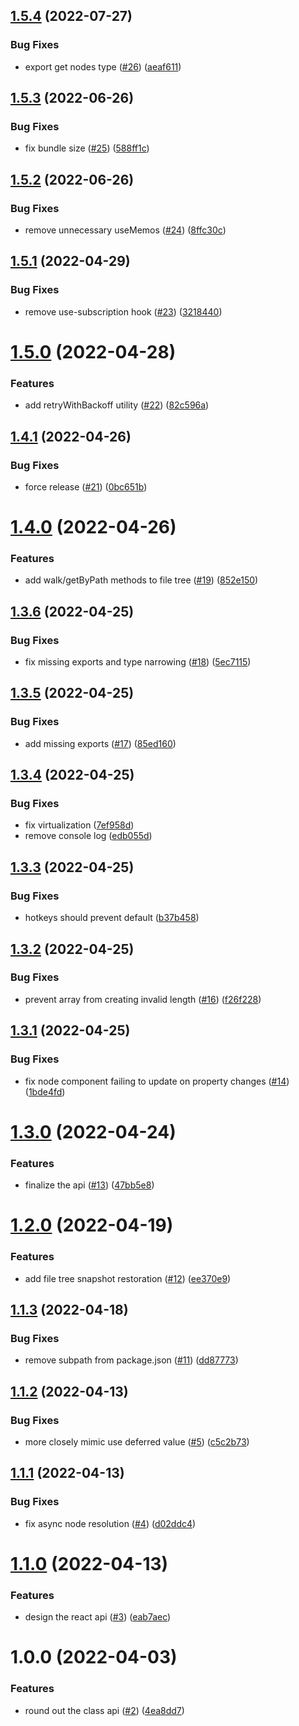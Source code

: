 ## [1.5.4](https://github.com/jaredLunde/exploration/compare/v1.5.3...v1.5.4) (2022-07-27)

### Bug Fixes

- export get nodes type ([#26](https://github.com/jaredLunde/exploration/issues/26)) ([aeaf611](https://github.com/jaredLunde/exploration/commit/aeaf611e1e9bacc196ec23aa5da306bc3abf790b))

## [1.5.3](https://github.com/jaredLunde/exploration/compare/v1.5.2...v1.5.3) (2022-06-26)

### Bug Fixes

- fix bundle size ([#25](https://github.com/jaredLunde/exploration/issues/25)) ([588ff1c](https://github.com/jaredLunde/exploration/commit/588ff1cf0202d3d817a926537455068cc1aa057d))

## [1.5.2](https://github.com/jaredLunde/exploration/compare/v1.5.1...v1.5.2) (2022-06-26)

### Bug Fixes

- remove unnecessary useMemos ([#24](https://github.com/jaredLunde/exploration/issues/24)) ([8ffc30c](https://github.com/jaredLunde/exploration/commit/8ffc30c967f6dbf3eb60683d9e7718fe6bfae644))

## [1.5.1](https://github.com/jaredLunde/exploration/compare/v1.5.0...v1.5.1) (2022-04-29)

### Bug Fixes

- remove use-subscription hook ([#23](https://github.com/jaredLunde/exploration/issues/23)) ([3218440](https://github.com/jaredLunde/exploration/commit/3218440c3753076573c85a6eccf0baf858f4b9f7))

# [1.5.0](https://github.com/jaredLunde/exploration/compare/v1.4.1...v1.5.0) (2022-04-28)

### Features

- add retryWithBackoff utility ([#22](https://github.com/jaredLunde/exploration/issues/22)) ([82c596a](https://github.com/jaredLunde/exploration/commit/82c596a83678f708bdab86b89dff2ab84194661c))

## [1.4.1](https://github.com/jaredLunde/exploration/compare/v1.4.0...v1.4.1) (2022-04-26)

### Bug Fixes

- force release ([#21](https://github.com/jaredLunde/exploration/issues/21)) ([0bc651b](https://github.com/jaredLunde/exploration/commit/0bc651b290fd6f9008ec29b61ef6a544d6cd016b))

# [1.4.0](https://github.com/jaredLunde/exploration/compare/v1.3.6...v1.4.0) (2022-04-26)

### Features

- add walk/getByPath methods to file tree ([#19](https://github.com/jaredLunde/exploration/issues/19)) ([852e150](https://github.com/jaredLunde/exploration/commit/852e1501e658ac22c80b36a4454d3e68e60316ac))

## [1.3.6](https://github.com/jaredLunde/exploration/compare/v1.3.5...v1.3.6) (2022-04-25)

### Bug Fixes

- fix missing exports and type narrowing ([#18](https://github.com/jaredLunde/exploration/issues/18)) ([5ec7115](https://github.com/jaredLunde/exploration/commit/5ec711523b87d453324df7ed541ac71efc4e9261))

## [1.3.5](https://github.com/jaredLunde/exploration/compare/v1.3.4...v1.3.5) (2022-04-25)

### Bug Fixes

- add missing exports ([#17](https://github.com/jaredLunde/exploration/issues/17)) ([85ed160](https://github.com/jaredLunde/exploration/commit/85ed160aa805f502e06aa2c0655c70e4ae3a3023))

## [1.3.4](https://github.com/jaredLunde/exploration/compare/v1.3.3...v1.3.4) (2022-04-25)

### Bug Fixes

- fix virtualization ([7ef958d](https://github.com/jaredLunde/exploration/commit/7ef958d3df7b432383a8e906abc8c85190084421))
- remove console log ([edb055d](https://github.com/jaredLunde/exploration/commit/edb055d3eb14994965e8f93b6adad186ded364d9))

## [1.3.3](https://github.com/jaredLunde/exploration/compare/v1.3.2...v1.3.3) (2022-04-25)

### Bug Fixes

- hotkeys should prevent default ([b37b458](https://github.com/jaredLunde/exploration/commit/b37b458cf945deb564b9f1d970245874c1975793))

## [1.3.2](https://github.com/jaredLunde/exploration/compare/v1.3.1...v1.3.2) (2022-04-25)

### Bug Fixes

- prevent array from creating invalid length ([#16](https://github.com/jaredLunde/exploration/issues/16)) ([f26f228](https://github.com/jaredLunde/exploration/commit/f26f22828aed60a5e7e386dd2270b9b227766605))

## [1.3.1](https://github.com/jaredLunde/exploration/compare/v1.3.0...v1.3.1) (2022-04-25)

### Bug Fixes

- fix node component failing to update on property changes ([#14](https://github.com/jaredLunde/exploration/issues/14)) ([1bde4fd](https://github.com/jaredLunde/exploration/commit/1bde4fd0fc99bb8b8287dab6b6ac84e82da58612))

# [1.3.0](https://github.com/jaredLunde/exploration/compare/v1.2.0...v1.3.0) (2022-04-24)

### Features

- finalize the api ([#13](https://github.com/jaredLunde/exploration/issues/13)) ([47bb5e8](https://github.com/jaredLunde/exploration/commit/47bb5e8b6d51f8559493de136f6c42845d158bd7))

# [1.2.0](https://github.com/jaredLunde/exploration/compare/v1.1.3...v1.2.0) (2022-04-19)

### Features

- add file tree snapshot restoration ([#12](https://github.com/jaredLunde/exploration/issues/12)) ([ee370e9](https://github.com/jaredLunde/exploration/commit/ee370e900fe13ab4813831b8a53d87e60deba099))

## [1.1.3](https://github.com/jaredLunde/exploration/compare/v1.1.2...v1.1.3) (2022-04-18)

### Bug Fixes

- remove subpath from package.json ([#11](https://github.com/jaredLunde/exploration/issues/11)) ([dd87773](https://github.com/jaredLunde/exploration/commit/dd87773b3c0f7c85cb732f8a91bbbd7fc96d0366))

## [1.1.2](https://github.com/jaredLunde/exploration/compare/v1.1.1...v1.1.2) (2022-04-13)

### Bug Fixes

- more closely mimic use deferred value ([#5](https://github.com/jaredLunde/exploration/issues/5)) ([c5c2b73](https://github.com/jaredLunde/exploration/commit/c5c2b73e8ab21abdafa1a6468c59ca4fc69c57dc))

## [1.1.1](https://github.com/jaredLunde/exploration/compare/v1.1.0...v1.1.1) (2022-04-13)

### Bug Fixes

- fix async node resolution ([#4](https://github.com/jaredLunde/exploration/issues/4)) ([d02ddc4](https://github.com/jaredLunde/exploration/commit/d02ddc4d7c3b227036288d26167f1797c3a5865b))

# [1.1.0](https://github.com/jaredLunde/exploration/compare/v1.0.0...v1.1.0) (2022-04-13)

### Features

- design the react api ([#3](https://github.com/jaredLunde/exploration/issues/3)) ([eab7aec](https://github.com/jaredLunde/exploration/commit/eab7aec69ab0c32a8d46071e5de89253721543f1))

# 1.0.0 (2022-04-03)

### Features

- round out the class api ([#2](https://github.com/jaredLunde/exploration/issues/2)) ([4ea8dd7](https://github.com/jaredLunde/exploration/commit/4ea8dd7548c609b3da199c929d724e5e51623e7c))
